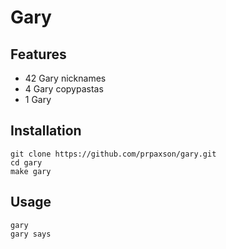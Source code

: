 # Gary
## Features
- 42 Gary nicknames
- 4 Gary copypastas
- 1 Gary
## Installation
```
git clone https://github.com/prpaxson/gary.git
cd gary
make gary
```
## Usage
```
gary
gary says
```
